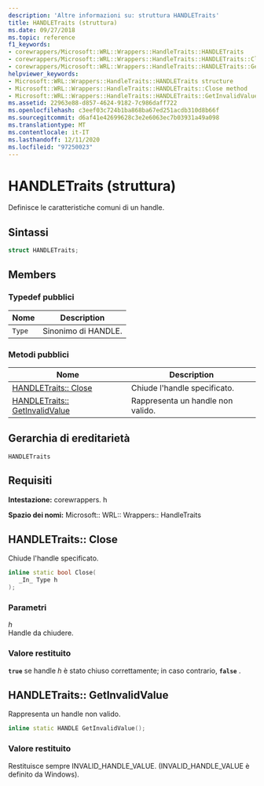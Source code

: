 ```yaml
---
description: 'Altre informazioni su: struttura HANDLETraits'
title: HANDLETraits (struttura)
ms.date: 09/27/2018
ms.topic: reference
f1_keywords:
- corewrappers/Microsoft::WRL::Wrappers::HandleTraits::HANDLETraits
- corewrappers/Microsoft::WRL::Wrappers::HandleTraits::HANDLETraits::Close
- corewrappers/Microsoft::WRL::Wrappers::HandleTraits::HANDLETraits::GetInvalidValue
helpviewer_keywords:
- Microsoft::WRL::Wrappers::HandleTraits::HANDLETraits structure
- Microsoft::WRL::Wrappers::HandleTraits::HANDLETraits::Close method
- Microsoft::WRL::Wrappers::HandleTraits::HANDLETraits::GetInvalidValue method
ms.assetid: 22963e88-d857-4624-9182-7c986daff722
ms.openlocfilehash: c3eef03c724b1ba868ba67ed251acdb310d8b66f
ms.sourcegitcommit: d6af41e42699628c3e2e6063ec7b03931a49a098
ms.translationtype: MT
ms.contentlocale: it-IT
ms.lasthandoff: 12/11/2020
ms.locfileid: "97250023"
---
```

# <a name="handletraits-structure"></a>HANDLETraits (struttura)

Definisce le caratteristiche comuni di un handle.

## <a name="syntax"></a>Sintassi

```cpp
struct HANDLETraits;
```

## <a name="members"></a>Members

### <a name="public-typedefs"></a>Typedef pubblici

Nome   | Description
------ | ---------------------
`Type` | Sinonimo di HANDLE.

### <a name="public-methods"></a>Metodi pubblici

Nome                                              | Description
------------------------------------------------- | -----------------------------
[HANDLETraits:: Close](#close)                     | Chiude l'handle specificato.
[HANDLETraits:: GetInvalidValue](#getinvalidvalue) | Rappresenta un handle non valido.

## <a name="inheritance-hierarchy"></a>Gerarchia di ereditarietà

`HANDLETraits`

## <a name="requirements"></a>Requisiti

**Intestazione:** corewrappers. h

**Spazio dei nomi:** Microsoft:: WRL:: Wrappers:: HandleTraits

## <a name="handletraitsclose"></a><a name="close"></a> HANDLETraits:: Close

Chiude l'handle specificato.

```cpp
inline static bool Close(
   _In_ Type h
);
```

### <a name="parameters"></a>Parametri

*h*<br/>
Handle da chiudere.

### <a name="return-value"></a>Valore restituito

**`true`** se handle *h* è stato chiuso correttamente; in caso contrario, **`false`** .

## <a name="handletraitsgetinvalidvalue"></a><a name="getinvalidvalue"></a> HANDLETraits:: GetInvalidValue

Rappresenta un handle non valido.

```cpp
inline static HANDLE GetInvalidValue();
```

### <a name="return-value"></a>Valore restituito

Restituisce sempre INVALID_HANDLE_VALUE. (INVALID_HANDLE_VALUE è definito da Windows).
